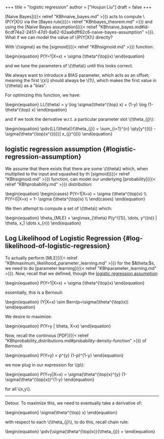 +++
title = "logistic regression"
author = ["Houjun Liu"]
draft = false
+++

[Naive Bayes]({{< relref "KBhnaive_bayes.md" >}}) acts to compute \\(P(Y|X)\\) via the [Bayes rule]({{< relref "KBhbayes_theorem.md" >}}) and using the [Naive Bayes assumption]({{< relref "KBhnaive_bayes.md#id-6cdf74a2-2451-47d1-8a62-62aa6dff62c6-naive-bayes-assumption" >}}). What if we can model the value of \\(P(Y|X)\\) directly?

With \\(\sigma\\) as the [sigmoid]({{< relref "KBhsigmoid.md" >}}) function:

\begin{equation}
P(Y=1|X=x) = \sigma (\theta^{\top}x)
\end{equation}

and we tune the parameters of \\(\theta\\) until this looks correct.

We always want to introduce a BIAS parameter, which acts as an offset; meaning the first \\(x\\) should always be \\(1\\), which makes the first value in \\(\theta\\) as a "bias".

For optimizing this function, we have:

\begin{equation}
LL(\theta) = y \log \sigma(\theta^{\top} x) + (1-y) \log (1- \theta^{\top} x)
\end{equation}

and if we took the derivative w.r.t. a particular parameter slot \\(\theta\_{j}\\):

\begin{equation}
\pdv{LL(\theta)}{\theta\_{j}} = \sum\_{i=1}^{n} \qty[y^{(i)} - \sigma(\theta^{\top}x^{(i)})] x\_{j}^{(i)}
\end{equation}


## logistic regression assumption {#logistic-regression-assumption}

We assume that there exists that there are some \\(\theta\\) which, when multiplied to the input and squashed by th [sigmoid]({{< relref "KBhsigmoid.md" >}}) function, can model our underlying [probability]({{< relref "KBhprobability.md" >}}) distribution:

\begin{equation}
\begin{cases}
P(Y=1|X=x) = \sigma (\theta^{\top}x) \\\\
P(Y=0|X=x) = 1- \sigma (\theta^{\top}x) \\\\
\end{cases}
\end{equation}

We then attempt to compute a set of \\(\theta\\) which:

\begin{equation}
\theta\_{MLE} = \arg\max\_{\theta} P(y^{(1)}, \dots, y^{(n)} | \theta, x\_1 \dots x\_{n})
\end{equation}


## Log Likelihood of Logistic Regression {#log-likelihood-of-logistic-regression}

To actually perform [MLE]({{< relref "KBhmaximum_likelihood_parameter_learning.md" >}}) for the $&theta;$s, we need to do [parameter learning]({{< relref "KBhparameter_learning.md" >}}). Now, recall that we defined, though the [logistic regression assumption](#logistic-regression-assumption):

\begin{equation}
P(Y=1|X=x) = \sigma (\theta^{\top}x)
\end{equation}

essentially, this is a Bernouli:

\begin{equation}
(Y|X=x) \sim Bern(p=\sigma(\theta^{\top}x))
\end{equation}

We desire to maximize:

\begin{equation}
P(Y=y | \theta, X=x)
\end{equation}

Now, recall the continous [PDF]({{< relref "KBhprobability_distributions.md#probability-density-function" >}}) of Bernouli:

\begin{equation}
P(Y=y) = p^{y} (1-p)^{1-y}
\end{equation}

we now plug in our expression for \\(p\\):

\begin{equation}
P(Y=y|X=x) = \sigma(\theta^{\top}x)^{y} (1-\sigma(\theta^{\top}x))^{1-y}
\end{equation}

for all \\(x,y\\).

---

Detour. To maximize this, we need to eventually take a derivative of:

\begin{equation}
\sigma(\theta^{\top} x)
\end{equation}

with respect to each \\(\theta\_{j}\\), to do this, recall chain rule:

\begin{equation}
\pdv{\sigma(\theta^{\top}x)}{\theta\_{j}} =
\end{equation}
